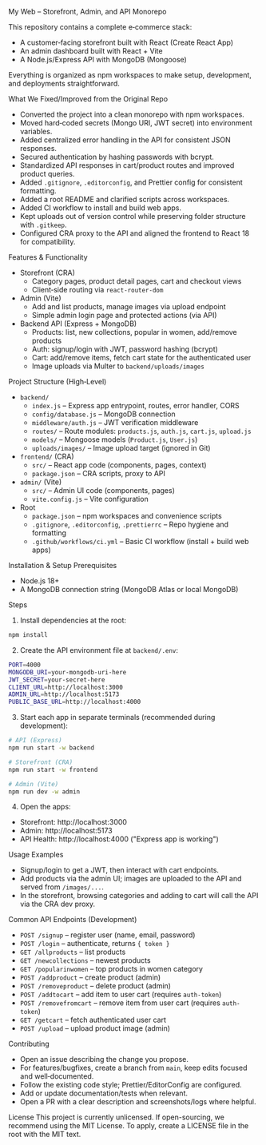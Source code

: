 My Web – Storefront, Admin, and API Monorepo

This repository contains a complete e‑commerce stack:

- A customer‑facing storefront built with React (Create React App)
- An admin dashboard built with React + Vite
- A Node.js/Express API with MongoDB (Mongoose)

Everything is organized as npm workspaces to make setup, development, and deployments straightforward.

What We Fixed/Improved from the Original Repo

- Converted the project into a clean monorepo with npm workspaces.
- Moved hard‑coded secrets (Mongo URI, JWT secret) into environment variables.
- Added centralized error handling in the API for consistent JSON responses.
- Secured authentication by hashing passwords with bcrypt.
- Standardized API responses in cart/product routes and improved product queries.
- Added `.gitignore`, `.editorconfig`, and Prettier config for consistent formatting.
- Added a root README and clarified scripts across workspaces.
- Added CI workflow to install and build web apps.
- Kept uploads out of version control while preserving folder structure with `.gitkeep`.
- Configured CRA proxy to the API and aligned the frontend to React 18 for compatibility.

Features & Functionality

- Storefront (CRA)
  - Category pages, product detail pages, cart and checkout views
  - Client‑side routing via `react-router-dom`
- Admin (Vite)
  - Add and list products, manage images via upload endpoint
  - Simple admin login page and protected actions (via API)
- Backend API (Express + MongoDB)
  - Products: list, new collections, popular in women, add/remove products
  - Auth: signup/login with JWT, password hashing (bcrypt)
  - Cart: add/remove items, fetch cart state for the authenticated user
  - Image uploads via Multer to `backend/uploads/images`

Project Structure (High‑Level)

- `backend/`
  - `index.js` – Express app entrypoint, routes, error handler, CORS
  - `config/database.js` – MongoDB connection
  - `middleware/auth.js` – JWT verification middleware
  - `routes/` – Route modules: `products.js`, `auth.js`, `cart.js`, `upload.js`
  - `models/` – Mongoose models (`Product.js`, `User.js`)
  - `uploads/images/` – Image upload target (ignored in Git)
- `frontend/` (CRA)
  - `src/` – React app code (components, pages, context)
  - `package.json` – CRA scripts, proxy to API
- `admin/` (Vite)
  - `src/` – Admin UI code (components, pages)
  - `vite.config.js` – Vite configuration
- Root
  - `package.json` – npm workspaces and convenience scripts
  - `.gitignore`, `.editorconfig`, `.prettierrc` – Repo hygiene and formatting
  - `.github/workflows/ci.yml` – Basic CI workflow (install + build web apps)

Installation & Setup
Prerequisites

- Node.js 18+
- A MongoDB connection string (MongoDB Atlas or local MongoDB)

Steps

1. Install dependencies at the root:

```bash
npm install
```

2. Create the API environment file at `backend/.env`:

```bash
PORT=4000
MONGODB_URI=your-mongodb-uri-here
JWT_SECRET=your-secret-here
CLIENT_URL=http://localhost:3000
ADMIN_URL=http://localhost:5173
PUBLIC_BASE_URL=http://localhost:4000
```

3. Start each app in separate terminals (recommended during development):

```bash
# API (Express)
npm run start -w backend

# Storefront (CRA)
npm run start -w frontend

# Admin (Vite)
npm run dev -w admin
```

4. Open the apps:

- Storefront: http://localhost:3000
- Admin: http://localhost:5173
- API Health: http://localhost:4000 ("Express app is working")

Usage Examples

- Signup/login to get a JWT, then interact with cart endpoints.
- Add products via the admin UI; images are uploaded to the API and served from `/images/...`.
- In the storefront, browsing categories and adding to cart will call the API via the CRA dev proxy.

Common API Endpoints (Development)

- `POST /signup` – register user (name, email, password)
- `POST /login` – authenticate, returns `{ token }`
- `GET /allproducts` – list products
- `GET /newcollections` – newest products
- `GET /popularinwomen` – top products in women category
- `POST /addproduct` – create product (admin)
- `POST /removeproduct` – delete product (admin)
- `POST /addtocart` – add item to user cart (requires `auth-token`)
- `POST /removefromcart` – remove item from user cart (requires `auth-token`)
- `GET /getcart` – fetch authenticated user cart
- `POST /upload` – upload product image (admin)

Contributing

- Open an issue describing the change you propose.
- For features/bugfixes, create a branch from `main`, keep edits focused and well‑documented.
- Follow the existing code style; Prettier/EditorConfig are configured.
- Add or update documentation/tests when relevant.
- Open a PR with a clear description and screenshots/logs where helpful.

License
This project is currently unlicensed. If open-sourcing, we recommend using the MIT License.
To apply, create a LICENSE file in the root with the MIT text.

